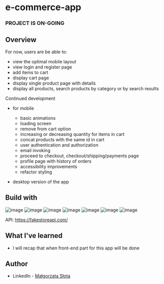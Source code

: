 # e-commerce-app

### **PROJECT IS ON-GOING**

## Overview

For now, users are be able to:

- view the optimal mobile layout
- view login and register page
- add items to cart
- display cart page
- display single product page with details
- display all products, search products by category or by search results

Continued development 

- for mobile

    - basic animations
    - loading screen
    - remove from cart option
    - increasing or decreasing quantity for items in cart
    - concat products with the same id in cart
    - user authentication and authorization
    - email invoking
    - proceed to checkout, checkout/shipping/payments page
    - profile page with history of orders
    - accessibility improvements
    - refactor styling
   
- desktop version of the app


## Build with

![image](https://img.shields.io/badge/JavaScript-323330?style=for-the-badge&logo=javascript&logoColor=F7DF1E)
![image](https://img.shields.io/badge/React-20232A?style=for-the-badge&logo=react&logoColor=61DAFB)
![image](https://img.shields.io/badge/React_Router-CA4245?style=for-the-badge&logo=react-router&logoColor=white)
![image](https://img.shields.io/badge/Material%20UI-007FFF?style=for-the-badge&logo=mui&logoColor=white)
![image](https://img.shields.io/badge/HTML5-E34F26?style=for-the-badge&logo=html5&logoColor=white)
![image](https://img.shields.io/badge/CSS3-1572B6?style=for-the-badge&logo=css3&logoColor=white)
![image](https://img.shields.io/badge/styled--components-DB7093?style=for-the-badge&logo=styled-components&logoColor=white)

API: https://fakestoreapi.com/

## What I've learned

- I will recap that when front-end part for this app will be done


## Author

- LinkedIn - [Małgorzata Słota](https://www.linkedin.com/in/malgorzata-slota/)